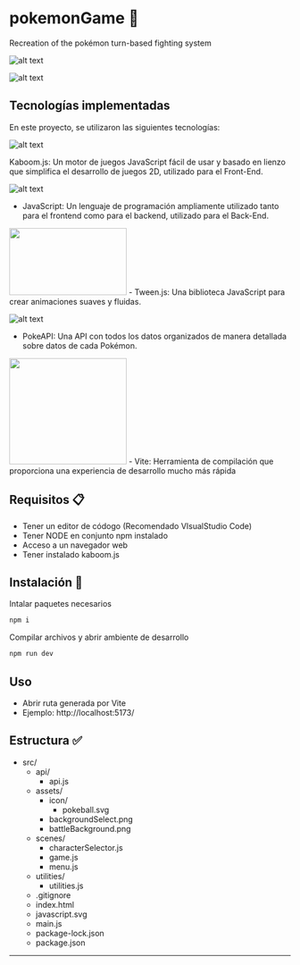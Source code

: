 # pokemonGame 👾
Recreation of the pokémon turn-based fighting system

![alt text](https://cdn.discordapp.com/attachments/717418780065529856/1113507934790500402/image.png)

![alt text](https://cdn.discordapp.com/attachments/717418780065529856/1113508159928139838/image.png)

## Tecnologías implementadas

En este proyecto, se utilizaron las siguientes tecnologías:

![alt text](https://raw.githubusercontent.com/replit/kaboom/be3a93566af6e14f1b927e64eb3fe4249e5d3a3c/kaboom.png)

Kaboom.js: Un motor de juegos JavaScript fácil de     usar y basado en lienzo que simplifica el desarrollo de juegos 2D, utilizado para el Front-End.

![alt text](https://icons.veryicon.com/png/128/business/vscode-program-item-icon/javascript-3.png)
- JavaScript: Un lenguaje de programación ampliamente utilizado tanto para el frontend como para el backend, utilizado para el Back-End.

<img src="https://createjs.com/docs/tweenjs/assets/docs-icon-TweenJS.png" width="210" height="120"> 
- Tween.js: Una biblioteca JavaScript para crear animaciones suaves y fluidas.
 

![alt text](https://pipedream.com/s.v0/app_mvNhzR/logo/orig)
- PokeAPI: Una API con todos los datos organizados de manera detallada sobre datos de cada Pokémon. 


<img src="https://raw.githubusercontent.com/axe-me/vite-plugin-node/HEAD/node-vite.png" width="210" height="190"> 
- Vite: Herramienta de compilación que proporciona una experiencia de desarrollo mucho más rápida 


## Requisitos 📋

- Tener un editor de códogo (Recomendado VIsualStudio Code)
- Tener NODE en conjunto npm instalado
- Acceso a un navegador web
- Tener instalado kaboom.js

## Instalación  🔧

Intalar paquetes necesarios
``` bash
npm i
```
Compilar archivos y abrir ambiente de desarrollo
``` bash
npm run dev
```

## Uso

- Abrir ruta generada por Vite
- Ejemplo: http://localhost:5173/


## Estructura ✅

- src/ 
  - api/
    - api.js
  - assets/
    - icon/
      - pokeball.svg 
    - backgroundSelect.png
    - battleBackground.png   
  - scenes/
    - characterSelector.js
    - game.js
    - menu.js
  - utilities/
    - utilities.js
  - .gitignore
  - index.html
  - javascript.svg
  - main.js
  - package-lock.json
  - package.json
---


